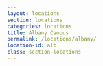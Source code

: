 ```yaml
---
layout: locations
section: locations
categories: locations
title: Albany Campus
permalink: /locations/albany/
location-id: alb
class: section-locations
---
```

